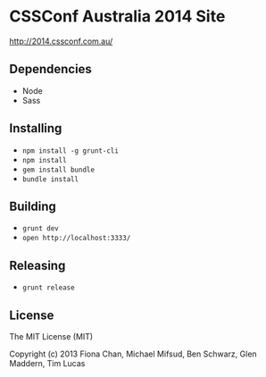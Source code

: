 # CSSConf Australia 2014 Site

http://2014.cssconf.com.au/

## Dependencies

* Node
* Sass

## Installing

* `npm install -g grunt-cli`
* `npm install`
* `gem install bundle`
* `bundle install`

## Building

* `grunt dev`
* `open http://localhost:3333/`

## Releasing

* `grunt release`

## License

The MIT License (MIT)

Copyright (c) 2013 Fiona Chan, Michael Mifsud, Ben Schwarz, Glen Maddern, Tim Lucas

